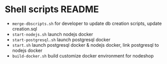 Shell scripts README
==================

- `merge-dbscripts.sh` for developer to update db creation scripts, update creation.sql
- `start-nodejs.sh` launch nodejs docker
- `start-postgresql.sh` launch postgresql docker
- `start.sh` launch postgresql docker & nodejs docker, link postgresql to nodejs docker
- `build-docker.sh` build customize docker environment for nodeshop